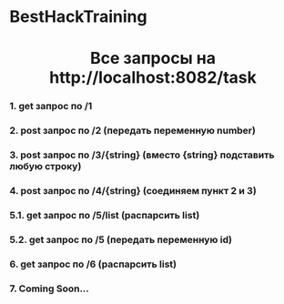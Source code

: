 # BestHackTraining
<h1 align="center">Все  запросы на http://localhost:8082/task</h1>
<h3>1. get запрос по /1</h3>
<h3>2. post запрос по /2 (передать переменную number)</h3>
<h3>3. post запрос по /3/{string} (вместо {string} подставить любую строку)</h3>
<h3>4. post запрос по /4/{string} (соединяем пункт 2 и 3)</h3>
<h3>5.1. get запрос по /5/list (распарсить list)</h3>
<h3>5.2. get запрос по /5 (передать переменную id)</h3>
<h3>6. get запрос по /6 (распарсить list)</h3>
<h3>7. Coming Soon...</h3>
